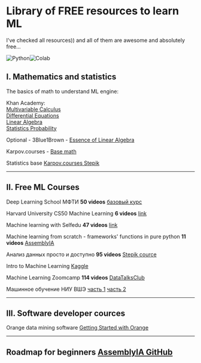 # Library of FREE resources to learn ML

I've checked all resources)) and all of them are awesome and absolutely free...

![Python](https://img.shields.io/badge/python-3670A0?style=for-the-badge&logo=python&logoColor=ffdd54)![Colab](https://img.shields.io/badge/google_colaboratory-F9AB00?style=for-the-badge&logo=google-colab&logoColor=white)

## I. Mathematics and statistics

The basics of math to understand ML engine:

Khan Academy:  
[Multivariable Calculus](https://www.khanacademy.org/math/multivariable-calculus)  
[Differential Equations](https://www.khanacademy.org/math/differential-equations)  
[Linear Algebra](https://www.khanacademy.org/math/linear-algebra)  
[Statistics Probability](https://www.khanacademy.org/math/statistics-probability)

Optional - 3Blue1Brown - [Essence of Linear Algebra](https://www.3blue1brown.com/topics/linear-algebra)

Karpov.courses - [Base math](https://karpov.courses/mathsds)

Statistics base [Karpov.courses Stepik](https://stepik.org/course/76/syllabus)

----
## II. Free ML Courses

Deep Learning School МФТИ **50 videos** [базовый курс](https://www.youtube.com/playlist?list=PL0Ks75aof3Th84kETSlJq_ja-xqLtWov1)

Harvard University CS50 Machine Learning **6 videos** [link](https://www.youtube.com/playlist?list=PLev3wYDe24HJvAcOi8-CIcIBembBE70GF)

Machine learning with Selfedu **47 videos** [link](https://www.youtube.com/playlist?list=PLA0M1Bcd0w8zxDIDOTQHsX68MCDOAJDtj)

Machine learning from scratch - frameworks' functions in pure python **11 videos** [AssemblyIA](https://www.youtube.com/playlist?list=PLcWfeUsAys2k_xub3mHks85sBHZvg24Jd)

Анализ данных просто и доступно **95 videos** [Stepik cource](https://stepik.org/course/73952/syllabus) 

Intro to Machine Learning [Kaggle](https://www.kaggle.com/learn/intro-to-machine-learning)

Machine Learning Zoomcamp **114 videos** [DataTalksClub](https://www.youtube.com/playlist?list=PL3MmuxUbc_hIhxl5Ji8t4O6lPAOpHaCLR)

Машинное обучение НИУ ВШЭ [часть 1](http://wiki.cs.hse.ru/Машинное_обучение_1) [часть 2](http://wiki.cs.hse.ru/Основы_машинного_обучения)

---
## III. Software developer cources

Orange data mining software [Getting Started with Orange](https://www.youtube.com/watch?v=HXjnDIgGDuI&list=PLmNPvQr9Tf-ZSDLwOzxpvY-HrE0yv-8Fy)

----

## Roadmap for beginners [AssemblyIA GitHub](https://github.com/AssemblyAI-Examples/ML-Study-Guide)

